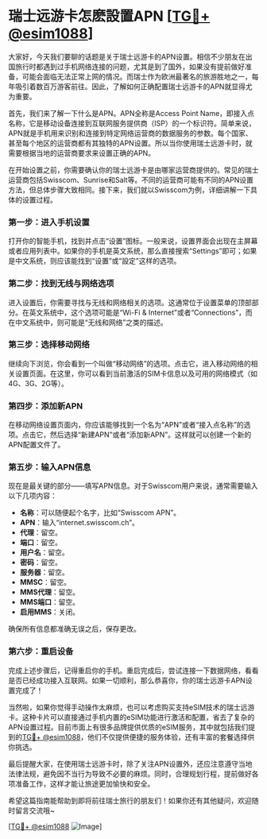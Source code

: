 # 瑞士远游卡怎麽設置APN [[TG💪+ @esim1088](https://t.me/s/esim1088)]

大家好，今天我们要聊的话题是关于瑞士远游卡的APN设置。相信不少朋友在出国旅行时都遇到过手机网络连接的问题，尤其是到了国外，如果没有提前做好准备，可能会面临无法正常上网的情况。而瑞士作为欧洲最著名的旅游胜地之一，每年吸引着数百万游客前往。因此，了解如何正确配置瑞士远游卡的APN就显得尤为重要。

首先，我们来了解一下什么是APN。APN全称是Access Point Name，即接入点名称，它是移动设备连接到互联网服务提供商（ISP）的一个标识符。简单来说，APN就是手机用来识别和连接到特定网络运营商的数据服务的参数。每个国家、甚至每个地区的运营商都有其独特的APN设置。所以当你使用瑞士远游卡时，就需要根据当地的运营商要求来设置正确的APN。

在开始设置之前，你需要确认你的瑞士远游卡是由哪家运营商提供的。常见的瑞士运营商包括Swisscom、Sunrise和Salt等。不同的运营商可能有不同的APN设置方法，但总体步骤大致相同。接下来，我们就以Swisscom为例，详细讲解一下具体的设置过程。

### 第一步：进入手机设置

打开你的智能手机，找到并点击“设置”图标。一般来说，设置界面会出现在主屏幕或者应用列表中。如果你的手机是英文系统，那么直接搜索“Settings”即可；如果是中文系统，则应该能找到“设置”或“設定”这样的选项。

### 第二步：找到无线与网络选项

进入设置后，你需要寻找与无线和网络相关的选项。这通常位于设置菜单的顶部部分。在英文系统中，这个选项可能是“Wi-Fi & Internet”或者“Connections”，而在中文系统中，则可能是“无线和网络”之类的描述。

### 第三步：选择移动网络

继续向下浏览，你会看到一个叫做“移动网络”的选项。点击它，进入移动网络的相关设置页面。在这里，你可以看到当前激活的SIM卡信息以及可用的网络模式（如4G、3G、2G等）。

### 第四步：添加新APN

在移动网络设置页面内，你应该能够找到一个名为“APN”或者“接入点名称”的选项。点击它，然后选择“新建APN”或者“添加新APN”。这样就可以创建一个新的APN配置文件了。

### 第五步：输入APN信息

现在是最关键的部分——填写APN信息。对于Swisscom用户来说，通常需要输入以下几项内容：

- **名称**：可以随便起个名字，比如“Swisscom APN”。
- **APN**：输入“internet.swisscom.ch”。
- **代理**：留空。
- **端口**：留空。
- **用户名**：留空。
- **密码**：留空。
- **服务器**：留空。
- **MMSC**：留空。
- **MMS代理**：留空。
- **MMS端口**：留空。
- **启用MMS**：关闭。

确保所有信息都准确无误之后，保存更改。

### 第六步：重启设备

完成上述步骤后，记得重启你的手机。重启完成后，尝试连接一下数据网络，看看是否已经成功接入互联网。如果一切顺利，那么恭喜你，你的瑞士远游卡APN设置完成了！

当然啦，如果你觉得手动操作太麻烦，也可以考虑购买支持eSIM技术的瑞士远游卡。这种卡片可以直接通过手机内置的eSIM功能进行激活和配置，省去了复杂的APN设置过程。目前市面上有很多品牌提供优质的eSIM服务，其中就包括我们提到的[TG💪+ @esim1088](https://t.me/s/esim1088)，他们不仅提供便捷的服务体验，还有丰富的套餐选择供你挑选。

最后提醒大家，在使用瑞士远游卡时，除了关注APN设置外，还应注意遵守当地法律法规，避免因不当行为导致不必要的麻烦。同时，合理规划行程，提前做好各项准备工作，这样才能让旅途更加愉快和安全。

希望这篇指南能帮助到即将前往瑞士旅行的朋友们！如果你还有其他疑问，欢迎随时留言交流哦~ 

[[TG💪+ @esim1088](https://t.me/s/esim1088) ![Image](https://i.postimg.cc/4NQfJmqS/Snipaste-2025-05-13-00-14-12.png)]